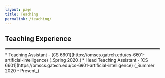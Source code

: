 ```yaml
---
layout: page
title: Teaching
permalink: /teaching/
---
```


## Teaching Experience
<hr style="border:2px solid gray; margin-bottom: 10.0px">
  * Teaching Assistant - [CS 6601](https://omscs.gatech.edu/cs-6601-artificial-intelligence) (_Spring 2020_)
  * Head Teaching Assistant - [CS 6601](https://omscs.gatech.edu/cs-6601-artificial-intelligence) (_Summer 2020 - Present_)
